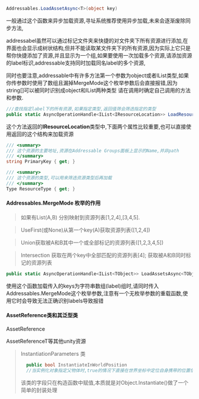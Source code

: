 

```c#
Addressables.LoadAssetAsync<T>(object key)
```

一般通过这个函数来异步加载资源,寻址系统推荐使用异步加载,未来会逐渐废除同步方法,

addressabel虽然可以通过标记文件夹来快捷的对文件夹下所有资源进行添加,在界面也会显示成树状结构,但并不能读取某文件夹下的所有资源,因为实际上它只是帮你快捷添加了资源,并且显示为一个组,如果要使用一次加载多个资源,请添加资源的label标识,addressable支持同时加载同名label的多个资源,

同时也要注意,addressable中有许多方法第一个参数为object或者IList<object>类型,如果你传参数时使用了数组且漏掉MergeMode这个枚举参数后会直接报错,因为string[]可以被同时识别成object和IList<object>两种类型 请在调用时确定自己调用的方法和参数.

```c#
///查找指定label下的所有资源,如果指定类型,返回值筛会筛选指定的类型
public static AsyncOperationHandle<IList<IResourceLocation>> LoadResourceLocationsAsync(IList<object> keys, MergeMode mode, Type type = null)
```

这个方法返回的**IResourceLocation**类型中,下面两个属性比较重要,也可以直接使用返回的这个结构来加载资源

```c#
/// <summary>
/// 这个资源的主要地址,资源在Addressable Groups面板上显示的Name,并非path
/// </summary>
string PrimaryKey { get; }

/// <summary>
/// 这个资源的类型,可以用来筛选资源类型后再加载
/// </summary>
Type ResourceType { get; }
```

#### Addressables.MergeMode 枚举的作用

> 如果有List<Key>(A,B)     分别映射到资源列表[1,2,4],[3,4,5].

> UseFirst(或None)从第一个key(A)获取资源列表([1,2,4])

> Union获取被A和B其中一个或全部标记的资源列表([1,2,3,4,5])

> Intersection 获取在两个key中全部匹配的资源列表[4]; 获取被A和B同时标记的资源列表

```c#
public static AsyncOperationHandle<IList<TObject>> LoadAssetsAsync<TObject>(IList<object> keys, Action<TObject> callback, MergeMode mode)
```

使用这个函数加载传入的keys为字符串数组(label)组时,请同时传入Addressables.MergeMode这个枚举参数,注意有一个无枚举参数的重载函数,使用它时会导致无法正确识别labels导致报错

#### AssetReference类和其泛型类

AssetReference

AssetReferenceT<Sprite>等其他unity资源



> InstantiationParameters 类 
>
> ```c#
>   public bool InstantiateInWorldPosition
>   //当实例化对象指定父物体时,true的情况下直接在世界坐标中定位自身携带的位置信息,false的情况下在父坐标系下定位
> ```
>
> 该类的字段只在构造函数中赋值,本质就是对Object.Instantiate()做了一个简单的封装处理



